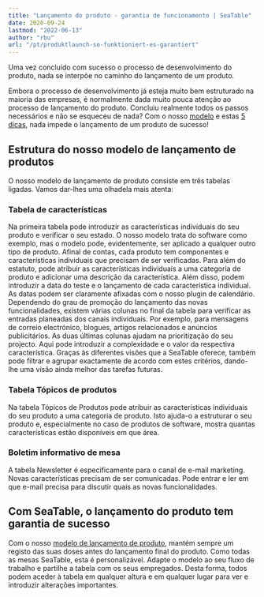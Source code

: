 ```yaml
---
title: "Lançamento do produto - garantia de funcionamento | SeaTable"
date: 2020-09-24
lastmod: "2022-06-13"
author: "rbu"
url: "/pt/produktlaunch-so-funktioniert-es-garantiert"
---
```


Uma vez concluído com sucesso o processo de desenvolvimento do produto, nada se interpõe no caminho do lançamento de um produto.

Embora o processo de desenvolvimento já esteja muito bem estruturado na maioria das empresas, é normalmente dada muito pouca atenção ao processo de lançamento do produto. Concluiu realmente todos os passos necessários e não se esqueceu de nada? Com o nosso [modelo](https://seatable.io/pt/vorlage/duhr9rqdqtcbfeonhxntca/) e estas [5 dicas](https://www.pressesprecher.com/nachrichten/fuenf-tipps-fuer-einen-gelungenen-produkt-launch-9837), nada impede o lançamento de um produto de sucesso!

## Estrutura do nosso modelo de lançamento de produtos

O nosso modelo de lançamento de produto consiste em três tabelas ligadas. Vamos dar-lhes uma olhadela mais atenta:

### Tabela de características

Na primeira tabela pode introduzir as características individuais do seu produto e verificar o seu estado. O nosso modelo trata do software como exemplo, mas o modelo pode, evidentemente, ser aplicado a qualquer outro tipo de produto. Afinal de contas, cada produto tem componentes e características individuais que precisam de ser verificadas. Para além do estatuto, pode atribuir as características individuais a uma categoria de produto e adicionar uma descrição da característica. Além disso, podem introduzir a data do teste e o lançamento de cada característica individual. As datas podem ser claramente afixadas com o nosso plugin de calendário. Dependendo do grau de promoção do lançamento das novas funcionalidades, existem várias colunas no final da tabela para verificar as entradas planeadas dos canais individuais. Por exemplo, para mensagens de correio electrónico, blogues, artigos relacionados e anúncios publicitários. As duas últimas colunas ajudam na prioritização do seu projecto. Aqui pode introduzir a complexidade e o valor da respectiva característica. Graças às diferentes visões que a SeaTable oferece, também pode filtrar e agrupar exactamente de acordo com estes critérios, dando-lhe uma visão ainda melhor das tarefas futuras.

### Tabela Tópicos de produtos

Na tabela Tópicos de Produtos pode atribuir as características individuais do seu produto a uma categoria de produto. Isto ajuda-o a estruturar o seu produto e, especialmente no caso de produtos de software, mostra quantas características estão disponíveis em que área.

### Boletim informativo de mesa

A tabela Newsletter é especificamente para o canal de e-mail marketing. Novas características precisam de ser comunicadas. Pode entrar e ler em que e-mail precisa para discutir quais as novas funcionalidades.

## Com SeaTable, o lançamento do produto tem garantia de sucesso

Com o nosso [modelo de lançamento de produto](https://seatable.io/pt/vorlage/duhr9rqdqtcbfeonhxntca/), mantém sempre um registo das suas doses antes do lançamento final do produto. Como todas as mesas SeaTable, esta é personalizável. Adapte o modelo ao seu fluxo de trabalho e partilhe a tabela com os seus empregados. Desta forma, todos podem aceder à tabela em qualquer altura e em qualquer lugar para ver e introduzir alterações importantes.
